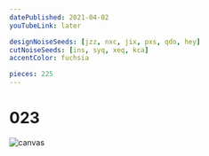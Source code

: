 ```yaml
---
datePublished: 2021-04-02
youTubeLink: later

designNoiseSeeds: [jzz, nxc, jix, pxs, qdo, hey]
cutNoiseSeeds: [ins, syq, xeq, kca]
accentColor: fuchsia

pieces: 225
---
```


# 023

![canvas](https://res.cloudinary.com/abstract-puzzles/image/upload/w_2000/023_jzz-nxc-jix-pxs-qdo-hey_ins-syq-xeq-kca?raw=true)
